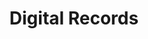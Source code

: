 ---
# This topic lives at
# https://digital.gov/topics/digital-records

# Topic Title
title: "Digital Records"

# description — keep it short and clear
# summary: ""

# Weight
weight: 1

# For more information on managing topics,
# see https://github.com/GSA/digitalgov.gov/wiki/topics
---